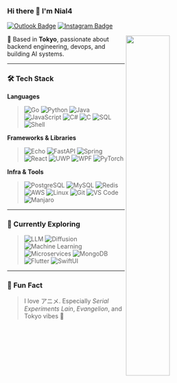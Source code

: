 ### Hi there 👋 I'm Nial4

[![Outlook Badge](https://img.shields.io/badge/Outlook-linear.hiya-blue)](mailto:linear.hiya@outlook.com)
[![Instagram Badge](https://img.shields.io/badge/-instagram-purple?&logo=instagram&logoColor=white)](https://instagram.com/nialorithm)

[<img align="right" width="45%" src="https://github-readme-stats-ouuan.vercel.app/api?username=nial4&theme=dark&show_icons=true">](https://nial4.com)

🔭 Based in **Tokyo**, passionate about backend engineering, devops, and building AI systems.

---

### 🛠️ Tech Stack

**Languages**
> ![Go](https://img.shields.io/badge/Go-00ADD8?logo=go&logoColor=white)
> ![Python](https://img.shields.io/badge/Python-3776AB?logo=python&logoColor=white)
> ![Java](https://img.shields.io/badge/Java-007396?logo=java&logoColor=white)
> ![JavaScript](https://img.shields.io/badge/JavaScript-F7DF1E?logo=javascript&logoColor=black)
> ![C#](https://img.shields.io/badge/C%23-239120?logo=csharp&logoColor=white)
> ![C](https://img.shields.io/badge/C-00599C?logo=c&logoColor=white)
> ![SQL](https://img.shields.io/badge/SQL-4479A1?logo=mysql&logoColor=white)
> ![Shell](https://img.shields.io/badge/Shell-121011?logo=gnu-bash&logoColor=white)

**Frameworks & Libraries**
> ![Echo](https://img.shields.io/badge/Echo-6DB33F?logo=go&logoColor=white)
> ![FastAPI](https://img.shields.io/badge/FastAPI-009688?logo=fastapi&logoColor=white)
> ![Spring](https://img.shields.io/badge/Spring-6DB33F?logo=spring&logoColor=white)
> ![React](https://img.shields.io/badge/React-61DAFB?logo=react&logoColor=black)
> ![UWP](https://img.shields.io/badge/UWP-0078D7?logo=windows&logoColor=white)
> ![WPF](https://img.shields.io/badge/WPF-512BD4?logo=dotnet&logoColor=white)
> ![PyTorch](https://img.shields.io/badge/PyTorch-EE4C2C?logo=pytorch&logoColor=white)

**Infra & Tools**
> ![PostgreSQL](https://img.shields.io/badge/PostgreSQL-4169E1?logo=postgresql&logoColor=white)
> ![MySQL](https://img.shields.io/badge/MySQL-4479A1?logo=mysql&logoColor=white)
> ![Redis](https://img.shields.io/badge/Redis-DC382D?logo=redis&logoColor=white)
> ![AWS](https://img.shields.io/badge/AWS-232F3E?logo=amazon-aws&logoColor=white)
> ![Linux](https://img.shields.io/badge/Linux-FCC624?logo=linux&logoColor=black)
> ![Git](https://img.shields.io/badge/Git-F05032?logo=git&logoColor=white)
> ![VS Code](https://img.shields.io/badge/VSCode-007ACC?logo=visual-studio-code&logoColor=white)
> ![Manjaro](https://img.shields.io/badge/Manjaro-35BF5C?logo=manjaro&logoColor=white)

---

### 🌱 Currently Exploring

> ![LLM](https://img.shields.io/badge/LLM-000000?logo=openai&logoColor=white)
> ![Diffusion](https://img.shields.io/badge/Diffusion%20Models-black?logo=stable-diffusion&logoColor=white)
> ![Machine Learning](https://img.shields.io/badge/MachineLearning-black?logo=openai)
> ![Microservices](https://img.shields.io/badge/Microservices-black?logo=docker)
> ![MongoDB](https://img.shields.io/badge/MongoDB-4EA94B?logo=mongodb&logoColor=white)
> ![Flutter](https://img.shields.io/badge/Flutter-02569B?logo=flutter&logoColor=white)
> ![SwiftUI](https://img.shields.io/badge/SwiftUI-FA7343?logo=swift&logoColor=white)

---

### 💬 Fun Fact

> I love アニメ. Especially *Serial Experiments Lain*, *Evangelion*, and Tokyo vibes 🌃

<br/>

